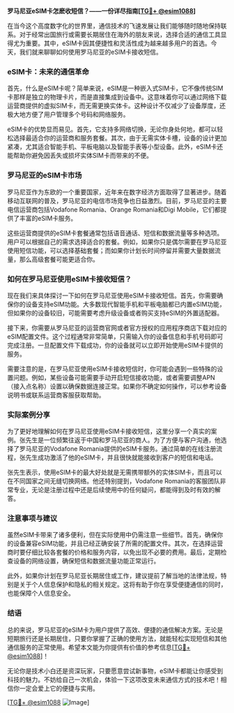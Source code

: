 **罗马尼亚eSIM卡怎麽收短信？——一份详尽指南[[TG💪+ @esim1088](https://t.me/s/esim1088)]**

在当今这个高度数字化的世界里，通信技术的飞速发展让我们能够随时随地保持联系。对于经常出国旅行或需要长期居住在海外的朋友来说，选择合适的通信工具显得尤为重要。其中，eSIM卡因其便捷性和灵活性成为越来越多用户的首选。今天，我们就来聊聊如何使用罗马尼亚的eSIM卡接收短信。

### eSIM卡：未来的通信革命

首先，什么是eSIM卡呢？简单来说，eSIM是一种嵌入式SIM卡，它不像传统SIM卡那样是独立的物理卡片，而是直接集成到设备中。这意味着你可以通过网络下载运营商提供的虚拟SIM卡，而无需更换实体卡。这种设计不仅减少了设备厚度，还极大地方便了用户管理多个号码和网络服务。

eSIM卡的优势显而易见。首先，它支持多网络切换，无论你身处何地，都可以轻松选择最适合你的运营商和服务套餐。其次，由于无需实体卡槽，设备的设计更加紧凑，尤其适合智能手机、平板电脑以及智能手表等小型设备。此外，eSIM卡还能帮助你避免因丢失或损坏实体SIM卡而带来的不便。

### 罗马尼亚的eSIM卡市场

罗马尼亚作为东欧的一个重要国家，近年来在数字经济方面取得了显著进步。随着移动互联网的普及，罗马尼亚的电信市场竞争也日益激烈。目前，罗马尼亚的主要电信运营商包括Vodafone Romania、Orange Romania和Digi Mobile，它们都提供了丰富的eSIM卡服务。

这些运营商提供的eSIM卡套餐通常包括语音通话、短信和数据流量等多种选项。用户可以根据自己的需求选择适合的套餐。例如，如果你只是偶尔需要在罗马尼亚使用短信功能，可以选择基础套餐；而如果你计划长时间停留并需要大量数据流量，那么高级套餐可能更适合你。

### 如何在罗马尼亚使用eSIM卡接收短信？

现在我们来具体探讨一下如何在罗马尼亚使用eSIM卡接收短信。首先，你需要确保你的设备支持eSIM功能。大多数现代智能手机和平板电脑都已内置eSIM功能，但如果你的设备较旧，可能需要考虑升级设备或者购买支持eSIM的外置适配器。

接下来，你需要从罗马尼亚的运营商官网或者官方授权的应用程序商店下载对应的eSIM配置文件。这个过程通常非常简单，只需输入你的设备信息和手机号码即可完成注册。一旦配置文件下载成功，你的设备就可以立即开始使用eSIM卡提供的服务。

需要注意的是，在罗马尼亚使用eSIM卡接收短信时，你可能会遇到一些特殊的设置问题。例如，某些设备可能需要手动开启短信接收功能，或者需要调整APN（接入点名称）设置以确保数据连接正常。如果你不确定如何操作，可以参考设备说明书或联系运营商客服获取帮助。

### 实际案例分享

为了更好地理解如何在罗马尼亚使用eSIM卡接收短信，这里分享一个真实的案例。张先生是一位频繁往返于中国和罗马尼亚的商人。为了方便与客户沟通，他选择了罗马尼亚的Vodafone Romania提供的eSIM卡服务。通过简单的在线注册流程，张先生成功激活了他的eSIM卡，并且很快就能接收到客户的短信和电话。

张先生表示，使用eSIM卡的最大好处就是无需携带额外的实体SIM卡，而且可以在不同国家之间无缝切换网络。他还特别提到，Vodafone Romania的客服团队非常专业，无论是注册过程中还是后续使用中的任何疑问，都能得到及时有效的解答。

### 注意事项与建议

虽然eSIM卡带来了诸多便利，但在实际使用中仍需注意一些细节。首先，确保你的设备兼容eSIM功能，并且已经正确安装了所需的配置文件。其次，在选择运营商时要仔细比较各套餐的价格和服务内容，以免出现不必要的费用。最后，定期检查设备的网络设置，确保短信和数据流量功能正常运行。

此外，如果你计划在罗马尼亚长期居住或工作，建议提前了解当地的法律法规，特别是关于个人信息保护和隐私的相关规定。这将有助于你在享受便捷通信的同时，也能保障个人信息安全。

### 结语

总的来说，罗马尼亚的eSIM卡为用户提供了高效、便捷的通信解决方案。无论是短期旅行还是长期居住，只要你掌握了正确的使用方法，就能轻松实现短信和其他通信服务的正常使用。希望本文能为你提供有价值的参考信息[[TG💪+ @esim1088](https://t.me/s/esim1088)]！

无论你是技术小白还是资深玩家，只要愿意尝试新事物，eSIM卡都能让你感受到科技的魅力。不妨给自己一次机会，体验一下这项改变未来通信方式的技术吧！相信你一定会爱上它的便捷与实用。

[[TG💪+ @esim1088](https://t.me/s/esim1088) ![Image](https://i.postimg.cc/4NQfJmqS/Snipaste-2025-05-13-00-14-12.png)]